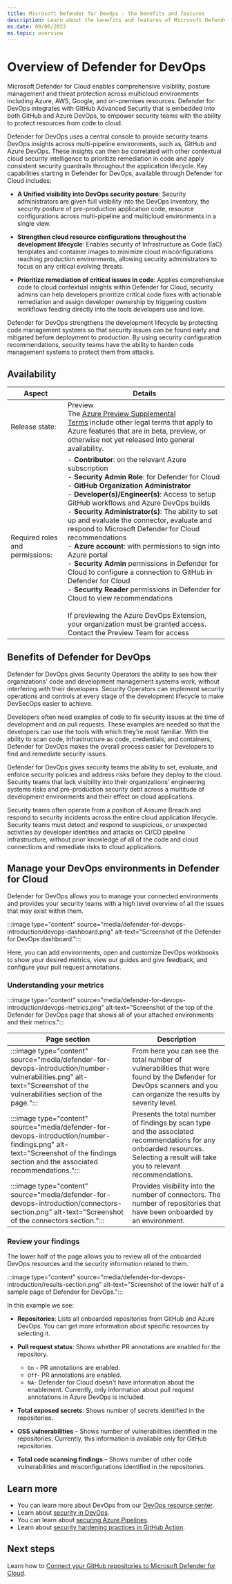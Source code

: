 ```yaml
---
title: Microsoft Defender for DevOps - the benefits and features
description: Learn about the benefits and features of Microsoft Defender for
ms.date: 09/06/2022
ms.topic: overview
---
```


# Overview of Defender for DevOps

Microsoft Defender for Cloud enables comprehensive visibility, posture management and threat protection across multicloud environments including Azure, AWS, Google, and on-premises resources. Defender for DevOps integrates with GitHub Advanced Security that is embedded into both GitHub and Azure DevOps, to empower security teams with the ability to protect resources from code to cloud.

Defender for DevOps uses a central console to provide security teams DevOps insights across multi-pipeline environments, such as, GitHub and Azure DevOps. These insights can then be correlated with other contextual cloud security intelligence to prioritize remediation in code and apply consistent security guardrails throughout the application lifecycle. Key capabilities starting in Defender for DevOps, available through Defender for Cloud includes:

- **A Unified visibility into DevOps security posture**: Security administrators are given full visibility into the DevOps inventory, the security posture of pre-production application code, resource configurations across multi-pipeline and multicloud environments in a single view.

- **Strengthen cloud resource configurations throughout the development lifecycle**: Enables security of Infrastructure as Code (IaC) templates and container images to minimize cloud misconfigurations reaching production environments, allowing security administrators to focus on any critical evolving threats.

- **Prioritize remediation of critical issues in code**: Applies comprehensive code to cloud contextual insights within Defender for Cloud, security admins can help developers prioritize critical code fixes with actionable remediation and assign developer ownership by triggering custom workflows feeding directly into the tools developers use and love.

Defender for DevOps strengthens the development lifecycle by protecting code management systems so that security issues can be found early and mitigated before deployment to production. By using security configuration recommendations, security teams have the ability to harden code management systems to protect them from attacks.

## Availability

| Aspect | Details |
|--|--|
| Release state: | Preview<br>The [Azure Preview Supplemental Terms](https://azure.microsoft.com/support/legal/preview-supplemental-terms/) include other legal terms that apply to Azure features that are in beta, preview, or otherwise not yet released into general availability. |
| Required roles and permissions: | - **Contributor**: on the relevant Azure subscription <br> - **Security Admin Role**: for Defender for Cloud <br>- **GitHub Organization Administrator**<br>- **Developer(s)/Engineer(s)**: Access to setup GitHub workflows and Azure DevOps builds<br>- **Security Administrator(s)**: The ability to set up and evaluate the connector, evaluate and respond to Microsoft Defender for Cloud recommendations <br> - **Azure account**: with permissions to sign into Azure portal <br>- **Security Admin** permissions in Defender for Cloud to configure a connection to GitHub in Defender for Cloud <br>- **Security Reader** permissions in Defender for Cloud to view recommendations <br><br>If previewing the Azure DevOps Extension, your organization must be granted access. Contact the Preview Team for access |

## Benefits of Defender for DevOps

Defender for DevOps gives Security Operators the ability to see how their organizations' code and development management systems work, without interfering with their developers. Security Operators can implement security operations and controls at every stage of the development lifecycle to make DevSecOps easier to achieve.

Developers often need examples of code to fix security issues at the time of development and on pull requests. These examples are needed so that the developers can use the tools with which they're most familiar. With the ability to scan code, infrastructure as code, credentials, and containers, Defender for DevOps makes the overall process easier for Developers to find and remediate security issues.

Defender for DevOps gives security teams the ability to set, evaluate, and enforce security policies and address risks before they  deploy to the cloud. Security teams that lack visibility into their organizations' engineering systems risks and pre-production security debt across a multitude of development environments and their effect on cloud applications.

Security teams often operate from a position of Assume Breach and respond to security incidents across the entire cloud application lifecycle. Security teams must detect and respond to suspicious, or unexpected activities by developer identities and attacks on CI/CD pipeline infrastructure, without prior knowledge of all of the code and cloud connections and remediate risks to cloud applications.

## Manage your DevOps environments in Defender for Cloud

Defender for DevOps allows you to manage your connected environments and provides your security teams with a high level overview of all the issues that may exist within them.

:::image type="content" source="media/defender-for-devops-introduction/devops-dashboard.png" alt-text="Screenshot of the Defender for DevOps dashboard.":::

Here, you can add environments, open and customize DevOps workbooks to show your desired metrics, view our guides and give feedback, and configure your pull request annotations.

### Understanding your metrics

:::image type="content" source="media/defender-for-devops-introduction/devops-metrics.png" alt-text="Screenshot of the top of the Defender for DevOps page that shows all of your attached environments and their metrics.":::

|Page section| Description |
|--|--|
| :::image type="content" source="media/defender-for-devops-introduction/number-vulnerabilities.png" alt-text="Screenshot of the vulnerabilities section of the page."::: | From here you can see the total number of vulnerabilities that were found by the Defender for DevOps scanners and you can organize the results by severity level. |
| :::image type="content" source="media/defender-for-devops-introduction/number-findings.png" alt-text="Screenshot of the findings section and the associated recommendations."::: | Presents the total number of findings by scan type and the associated recommendations for any onboarded resources. Selecting a result will take you to relevant recommendations. |
| :::image type="content" source="media/defender-for-devops-introduction/connectors-section.png" alt-text="Screenshot of the connectors section."::: | Provides visibility into the number of connectors. The number of repositories that have been onboarded by an environment. |

### Review your findings

The lower half of the page allows you to review all of the onboarded DevOps resources and the security information related to them.

:::image type="content" source="media/defender-for-devops-introduction/results-section.png" alt-text="Screenshot of the lower half of a sample page of Defender for DevOps.":::

In this example we see:

- **Repositories**: Lists all onboarded repositories from GitHub and Azure DevOps. You can get more information about specific resources by selecting it.

- **Pull request status**: Shows whether PR annotations are enabled for the repository. 
    - `On` - PR annotations are enabled.
    - `Off`- PR annotations are enabled.
    - `NA`- Defender for Cloud doesn't have information about the enablement. Currently, only information about pull request annotations in Azure DevOps is included.

- **Total exposed secrets**: Shows number of secrets identified in the repositories.

- **OSS vulnerabilities** – Shows number of vulnerabilities identified in the repositories. Currently, this information is available only for GitHub repositories.

- **Total code scanning findings** – Shows number of other code vulnerabilities and misconfigurations identified in the repositories.

## Learn more

- You can learn more about DevOps from our [DevOps resource center](/devops/).
- Learn about [security in DevOps](/devops/operate/security-in-devops).
- You can learn about [securing Azure Pipelines](/azure/devops/pipelines/security/overview?view=azure-devops).
- Learn about [security hardening practices in GitHub Action](https://docs.github.com/actions/security-guides/security-hardening-for-github-actions).

## Next steps

Learn how to [Connect your GitHub repositories to Microsoft Defender for Cloud](quickstart-onboard-github.md).
